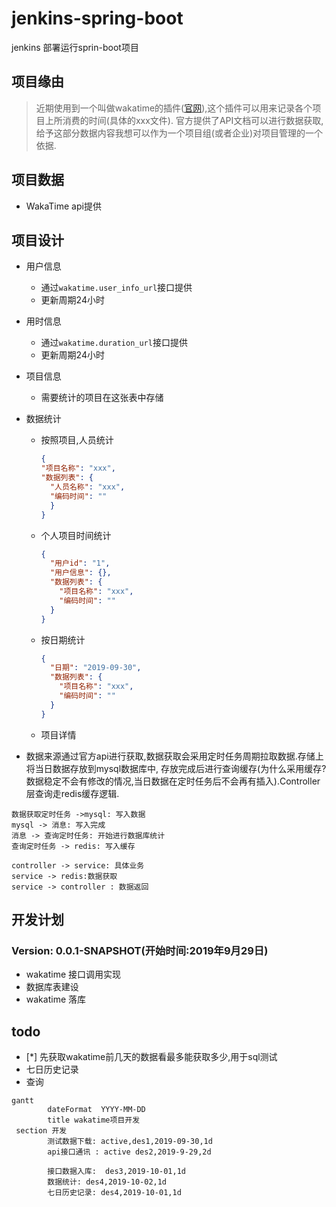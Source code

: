 # jenkins-spring-boot 
jenkins 部署运行sprin-boot项目
## 项目缘由
> 近期使用到一个叫做wakatime的插件([官网](https://wakatime.com)),这个插件可以用来记录各个项目上所消费的时间(具体的xxx文件).
> 官方提供了API文档可以进行数据获取,给予这部分数据内容我想可以作为一个项目组(或者企业)对项目管理的一个依据.

## 项目数据
- WakaTime api提供
## 项目设计
- 用户信息
    - 通过`wakatime.user_info_url`接口提供
    - 更新周期24小时
    
- 用时信息
    - 通过`wakatime.duration_url`接口提供
    - 更新周期24小时
    
- 项目信息
  
    - 需要统计的项目在这张表中存储
    
- 数据统计
    - 按照项目,人员统计
        ```json
        {
        "项目名称": "xxx",
        "数据列表": {
          "人员名称": "xxx",
          "编码时间": ""
          }
        }
        ```
    - 个人项目时间统计
        ```json
        {
          "用户id": "1",
          "用户信息": {},
          "数据列表": {
            "项目名称": "xxx",
            "编码时间": ""
          }
        }
        ```
    - 按日期统计
        ```json
        {
          "日期": "2019-09-30",
          "数据列表": {
            "项目名称": "xxx",
            "编码时间": ""
          }
        }
        ```
    - 项目详情
    
- 数据来源通过官方api进行获取,数据获取会采用定时任务周期拉取数据.存储上将当日数据存放到mysql数据库中,
存放完成后进行查询缓存(为什么采用缓存? 数据稳定不会有修改的情况,当日数据在定时任务后不会再有插入).Controller层查询走redis缓存逻辑.
```sequence
数据获取定时任务 ->mysql: 写入数据
mysql -> 消息: 写入完成
消息 -> 查询定时任务: 开始进行数据库统计
查询定时任务 -> redis: 写入缓存
```



```sequence
controller -> service: 具体业务
service -> redis:数据获取
service -> controller : 数据返回
```



## 开发计划
### Version: 0.0.1-SNAPSHOT(开始时间:2019年9月29日)
- wakatime 接口调用实现
- 数据库表建设
- wakatime 落库

## todo
- [*] 先获取wakatime前几天的数据看最多能获取多少,用于sql测试
- 七日历史记录
- 查询





```mermaid
gantt
        dateFormat  YYYY-MM-DD
        title wakatime项目开发
 section 开发
        测试数据下载: active,des1,2019-09-30,1d
        api接口通讯 : active des2,2019-9-29,2d
        
        接口数据入库:  des3,2019-10-01,1d 
        数据统计: des4,2019-10-02,1d
        七日历史记录: des4,2019-10-01,1d

  
```

